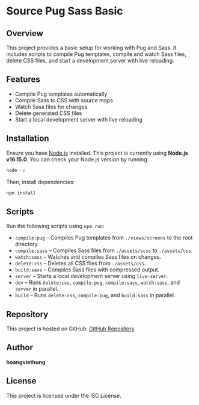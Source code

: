 # Source Pug Sass Basic

## Overview

This project provides a basic setup for working with Pug and Sass. It includes scripts to compile Pug templates, compile and watch Sass files, delete CSS files, and start a development server with live reloading.

## Features

-   Compile Pug templates automatically
-   Compile Sass to CSS with source maps
-   Watch Sass files for changes
-   Delete generated CSS files
-   Start a local development server with live reloading

## Installation

Ensure you have [Node.js](https://nodejs.org/) installed. This project is currently using **Node.js v16.15.0**. You can check your Node.js version by running:

```sh
node -v
```

Then, install dependencies:

```sh
npm install
```

## Scripts

Run the following scripts using `npm run`:

-   `compile:pug` – Compiles Pug templates from `./views/screens` to the root directory.
-   `compile:sass` – Compiles Sass files from `./assets/scss` to `./assets/css`.
-   `watch:sass` – Watches and compiles Sass files on changes.
-   `delete:css` – Deletes all CSS files from `./assets/css`.
-   `build:sass` – Compiles Sass files with compressed output.
-   `server` – Starts a local development server using `live-server`.
-   `dev` – Runs `delete:css`, `compile:pug`, `compile:sass`, `watch:sass`, and `server` in parallel.
-   `build` – Runs `delete:css`, `compile:pug`, and `build:sass` in parallel.

## Repository

This project is hosted on GitHub:
[GitHub Repository](https://github.com/hoangviethung/source-pug-sass-basic)

## Author

**hoangviethung**

## License

This project is licensed under the ISC License.
